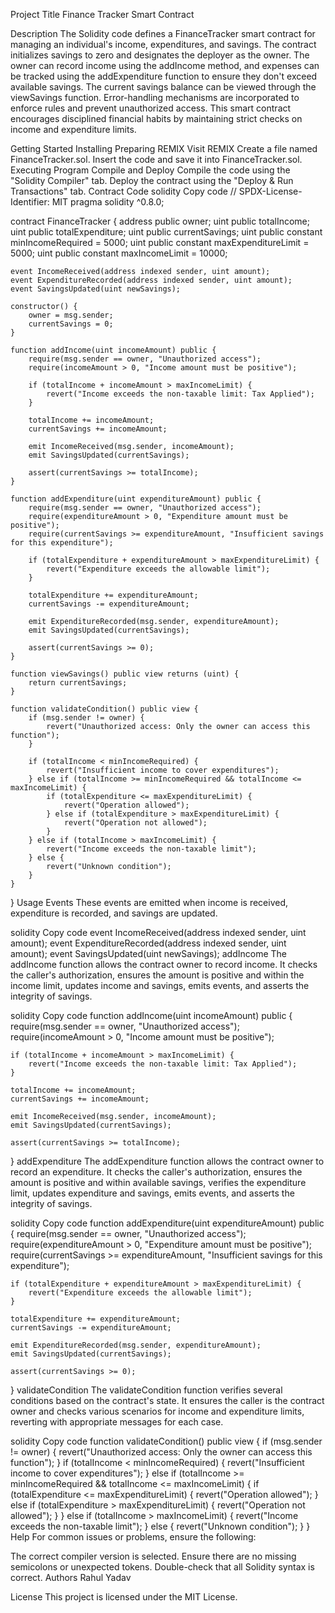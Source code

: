 Project Title
Finance Tracker Smart Contract

Description
The Solidity code defines a FinanceTracker smart contract for managing an individual's income, expenditures, and savings. The contract initializes savings to zero and designates the deployer as the owner. The owner can record income using the addIncome method, and expenses can be tracked using the addExpenditure function to ensure they don't exceed available savings. The current savings balance can be viewed through the viewSavings function. Error-handling mechanisms are incorporated to enforce rules and prevent unauthorized access. This smart contract encourages disciplined financial habits by maintaining strict checks on income and expenditure limits.

Getting Started
Installing
Preparing REMIX
Visit REMIX
Create a file named FinanceTracker.sol.
Insert the code and save it into FinanceTracker.sol.
Executing Program
Compile and Deploy
Compile the code using the "Solidity Compiler" tab.
Deploy the contract using the "Deploy & Run Transactions" tab.
Contract Code
solidity
Copy code
// SPDX-License-Identifier: MIT
pragma solidity ^0.8.0;

contract FinanceTracker {
    address public owner;
    uint public totalIncome;
    uint public totalExpenditure;
    uint public currentSavings;
    uint public constant minIncomeRequired = 5000;
    uint public constant maxExpenditureLimit = 5000;
    uint public constant maxIncomeLimit = 10000;

    event IncomeReceived(address indexed sender, uint amount);
    event ExpenditureRecorded(address indexed sender, uint amount);
    event SavingsUpdated(uint newSavings);
    
    constructor() {
        owner = msg.sender;
        currentSavings = 0;
    }

    function addIncome(uint incomeAmount) public {
        require(msg.sender == owner, "Unauthorized access");
        require(incomeAmount > 0, "Income amount must be positive");

        if (totalIncome + incomeAmount > maxIncomeLimit) {
            revert("Income exceeds the non-taxable limit: Tax Applied");
        }

        totalIncome += incomeAmount;
        currentSavings += incomeAmount;

        emit IncomeReceived(msg.sender, incomeAmount);
        emit SavingsUpdated(currentSavings);

        assert(currentSavings >= totalIncome);
    }

    function addExpenditure(uint expenditureAmount) public {
        require(msg.sender == owner, "Unauthorized access");
        require(expenditureAmount > 0, "Expenditure amount must be positive");
        require(currentSavings >= expenditureAmount, "Insufficient savings for this expenditure");

        if (totalExpenditure + expenditureAmount > maxExpenditureLimit) {
            revert("Expenditure exceeds the allowable limit");
        }

        totalExpenditure += expenditureAmount;
        currentSavings -= expenditureAmount;

        emit ExpenditureRecorded(msg.sender, expenditureAmount);
        emit SavingsUpdated(currentSavings);

        assert(currentSavings >= 0);
    }

    function viewSavings() public view returns (uint) {
        return currentSavings;
    }

    function validateCondition() public view {
        if (msg.sender != owner) {
            revert("Unauthorized access: Only the owner can access this function");
        }

        if (totalIncome < minIncomeRequired) {
            revert("Insufficient income to cover expenditures");
        } else if (totalIncome >= minIncomeRequired && totalIncome <= maxIncomeLimit) {
            if (totalExpenditure <= maxExpenditureLimit) {
                revert("Operation allowed");
            } else if (totalExpenditure > maxExpenditureLimit) {
                revert("Operation not allowed");
            }
        } else if (totalIncome > maxIncomeLimit) {
            revert("Income exceeds the non-taxable limit");
        } else {
            revert("Unknown condition");
        }
    }
}
Usage
Events
These events are emitted when income is received, expenditure is recorded, and savings are updated.

solidity
Copy code
event IncomeReceived(address indexed sender, uint amount);
event ExpenditureRecorded(address indexed sender, uint amount);
event SavingsUpdated(uint newSavings);
addIncome
The addIncome function allows the contract owner to record income. It checks the caller's authorization, ensures the amount is positive and within the income limit, updates income and savings, emits events, and asserts the integrity of savings.

solidity
Copy code
function addIncome(uint incomeAmount) public {
    require(msg.sender == owner, "Unauthorized access");
    require(incomeAmount > 0, "Income amount must be positive");

    if (totalIncome + incomeAmount > maxIncomeLimit) {
        revert("Income exceeds the non-taxable limit: Tax Applied");
    }

    totalIncome += incomeAmount;
    currentSavings += incomeAmount;

    emit IncomeReceived(msg.sender, incomeAmount);
    emit SavingsUpdated(currentSavings);

    assert(currentSavings >= totalIncome);
}
addExpenditure
The addExpenditure function allows the contract owner to record an expenditure. It checks the caller's authorization, ensures the amount is positive and within available savings, verifies the expenditure limit, updates expenditure and savings, emits events, and asserts the integrity of savings.

solidity
Copy code
function addExpenditure(uint expenditureAmount) public {
    require(msg.sender == owner, "Unauthorized access");
    require(expenditureAmount > 0, "Expenditure amount must be positive");
    require(currentSavings >= expenditureAmount, "Insufficient savings for this expenditure");

    if (totalExpenditure + expenditureAmount > maxExpenditureLimit) {
        revert("Expenditure exceeds the allowable limit");
    }

    totalExpenditure += expenditureAmount;
    currentSavings -= expenditureAmount; 

    emit ExpenditureRecorded(msg.sender, expenditureAmount);
    emit SavingsUpdated(currentSavings);

    assert(currentSavings >= 0);
}
validateCondition
The validateCondition function verifies several conditions based on the contract's state. It ensures the caller is the contract owner and checks various scenarios for income and expenditure limits, reverting with appropriate messages for each case.

solidity
Copy code
function validateCondition() public view {
    if (msg.sender != owner) {
        revert("Unauthorized access: Only the owner can access this function");
    }
    if (totalIncome < minIncomeRequired) {
        revert("Insufficient income to cover expenditures");
    } else if (totalIncome >= minIncomeRequired && totalIncome <= maxIncomeLimit) {
        if (totalExpenditure <= maxExpenditureLimit) {
            revert("Operation allowed");
        } else if (totalExpenditure > maxExpenditureLimit) {
            revert("Operation not allowed");
        }
    } else if (totalIncome > maxIncomeLimit) {
        revert("Income exceeds the non-taxable limit");
    } else {
        revert("Unknown condition");
    }
}
Help
For common issues or problems, ensure the following:

The correct compiler version is selected.
Ensure there are no missing semicolons or unexpected tokens.
Double-check that all Solidity syntax is correct.
Authors
Rahul Yadav

License
This project is licensed under the MIT License.
